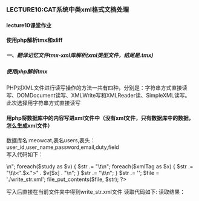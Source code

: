 ### LECTURE10:CAT系统中类xml格式文档处理  
#### lecture10课堂作业  
#### 使用php解析tmx和xliff  
##### 一、翻译记忆文件tmx-xml库解析(xml类型文件，结尾是.tmx)
##### 使用php解析tmx
PHP对XML文件进行读写操作的方法一共有四种，分别是：字符串方式直接读写、DOMDocument读写、XMLWrite写和XMLReader读、SimpleXML读写。  
此次选择用字符串方式直接读写
#### 用php将数据库中的内容写进xml文件中（没有xml文件，只有数据库中的数据，怎么生成xml文件）  
数据库名:meowcat,表名users,表头：user_id,user_name,password,email,duty,field  
写入代码如下：
<?php
/**
* function：使用字符串方式写XML文件
* author：RuiwenWu
* date：2020.11.29
**/
$mysqli = mysqli_connect('localhost', 'root', '', 'meowcat');
if($mysqli)
{
echo "Success!";
}
$sql = 'select * from users';
$res = mysqli_query($mysqli, $sql);
$study = array();
while($row = mysqli_fetch_array($res)) {
    $study[] = $row;
}

$xmlTag = array(
    'user_id',
    'user_name',
    'password',
'email',
'duty',
'field'
);

$str = "<studentcareer>\n";
foreach($study as $v) {
    $str .= "\t<period>\n";
    foreach($xmlTag as $x) {
        $str .= "\t\t<".$x.">" . $v[$x] . "</".$x.">\n";
    }
    $str .= "\t</period>\n";
}
$str .= '</studentcareer>';
 
$file = './write_str.xml';
file_put_contents($file, $str);

?>
写入后直接在当前文件夹中得到write_str.xml文件
读取代码如下:
读取结果：
